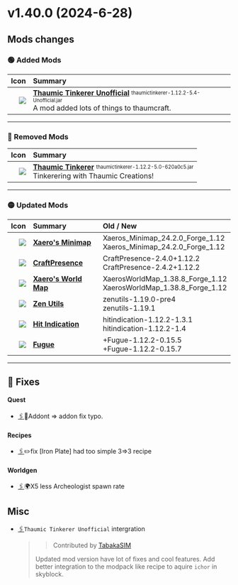 # v1.40.0 (2024-6-28)
## Mods changes
### 🟢 Added Mods

Icon | Summary
----:|:-------
<img src="https://media.forgecdn.net/avatars/thumbnails/937/632/30/30/638416090890641368.png"            > |            [**Thaumic Tinkerer Unofficial**](https://www.curseforge.com/minecraft/mc-mods/thaumic-tinkerer-unofficial)  <sup><sub>thaumictinkerer-1.12.2-5.4-Unofficial.jar        </sub></sup><br>A mod added lots of things to thaumcraft.
-----------


### 🔴 Removed Mods

Icon | Summary
----:|:-------
<img src="https://media.forgecdn.net/avatars/thumbnails/3/240/30/30/635351422405281249.png"              > |                       [**Thaumic Tinkerer**](https://www.curseforge.com/minecraft/mc-mods/thaumic-tinkerer)             <sup><sub>thaumictinkerer-1.12.2-5.0-620a0c5.jar           </sub></sup><br>Tinkerering with Thaumic Creations!
-----------

### 🟡 Updated Mods

Icon | Summary | Old / New
----:|:--------|:---------
<img src="https://media.forgecdn.net/avatars/thumbnails/92/854/30/30/636258666554688823.png"             > |                        [**Xaero's Minimap**](https://www.curseforge.com/minecraft/mc-mods/xaeros-minimap)              | <nobr>Xaeros_Minimap_24.2.0_Forge_1.12</nobr><br><nobr>Xaeros_Minimap_24.2.0_Forge_1.12</nobr>
<img src="https://media.forgecdn.net/avatars/thumbnails/159/374/30/30/636658415780463602.png"            > |                          [**CraftPresence**](https://www.curseforge.com/minecraft/mc-mods/craftpresence)               | <nobr>CraftPresence-2.4.0+1.12.2</nobr><br><nobr>CraftPresence-2.4.2+1.12.2</nobr>
<img src="https://media.forgecdn.net/avatars/thumbnails/196/654/30/30/636886857118683130.png"            > |                      [**Xaero's World Map**](https://www.curseforge.com/minecraft/mc-mods/xaeros-world-map)            | <nobr>XaerosWorldMap_1.38.8_Forge_1.12</nobr><br><nobr>XaerosWorldMap_1.38.8_Forge_1.12</nobr>
<img src="https://media.forgecdn.net/avatars/thumbnails/292/428/30/30/637325593905195388.png"            > |                              [**Zen Utils**](https://www.curseforge.com/minecraft/mc-mods/zenutil)                     | <nobr>zenutils-1.19.0-pre4</nobr><br><nobr>zenutils-1.19.1</nobr>
<img src="https://media.forgecdn.net/avatars/thumbnails/802/719/30/30/638167551524327225.png"            > |                         [**Hit Indication**](https://www.curseforge.com/minecraft/mc-mods/hit-indication)              | <nobr>hitindication-1.12.2-1.3.1</nobr><br><nobr>hitindication-1.12.2-1.4</nobr>
<img src="https://media.forgecdn.net/avatars/thumbnails/983/99/30/30/638491305320584710.png"             > |                                  [**Fugue**](https://www.curseforge.com/minecraft/mc-mods/fugue)                       | <nobr>+Fugue-1.12.2-0.15.5</nobr><br><nobr>+Fugue-1.12.2-0.15.7</nobr>
-----------

## 🐛 Fixes


#### Quest

* [🖇](https://github.com/Krutoy242/Enigmatica2Expert-Extended/commit/9ca5fd281c7c3ba8d87f74d72a13ccc1c2aa0817)📖Addont => addon fix typo.

#### Recipes

* [🖇](https://github.com/Krutoy242/Enigmatica2Expert-Extended/commit/8cca5c6e9272e509afdbca8638969c99d86c1275)✏️fix [Iron Plate] had too simple 3=>3 recipe

#### Worldgen

* [🖇](https://github.com/Krutoy242/Enigmatica2Expert-Extended/commit/65aabd3b18640dde150390abea742221e6a9b573)🌍X5 less Archeologist spawn rate

## Misc

* [🖇](https://github.com/Krutoy242/Enigmatica2Expert-Extended/commit/78b98ed1f97da0dbe235f1d96c80669af739a26e)`Thaumic Tinkerer Unofficial` intergration
  > > Contributed by [TabakaSIM](78695622+TabakaSIM@users.noreply.github.com)
  >
  > Updated mod version have lot of fixes and cool features.
  > Add better integration to the modpack like recipe to aquire `ichor` in skyblock.



